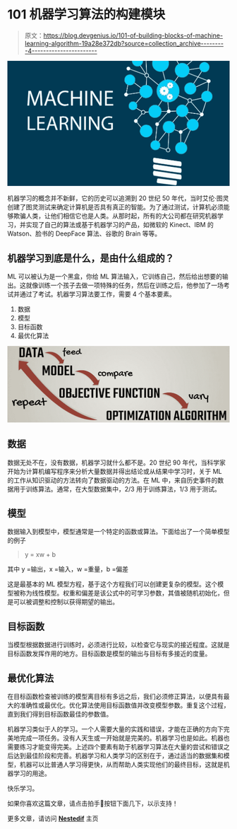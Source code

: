 # 101 机器学习算法的构建模块

> 原文：<https://blog.devgenius.io/101-of-building-blocks-of-machine-learning-algorithm-19a28e372db?source=collection_archive---------4----------------------->

![](img/a7243c0d2ddaa9f992e773492e7d61ab.png)

机器学习的概念并不新鲜，它的历史可以追溯到 20 世纪 50 年代，当时艾伦·图灵创建了图灵测试来确定计算机是否具有真正的智能。为了通过测试，计算机必须能够欺骗人类，让他们相信它也是人类。从那时起，所有的大公司都在研究机器学习，并实现了自己的算法或基于机器学习的产品，如微软的 Kinect、IBM 的 Watson、脸书的 DeepFace 算法、谷歌的 Brain 等等。

## 机器学习到底是什么，是由什么组成的？

ML 可以被认为是一个黑盒，你给 ML 算法输入，它训练自己，然后给出想要的输出。这就像训练一个孩子去做一项特殊的任务，然后在训练之后，他参加了一场考试并通过了考试。机器学习算法要工作，需要 4 个基本要素。

1.  数据
2.  模型
3.  目标函数
4.  最优化算法

![](img/e36c213042a6eef9508ec46431d9583a.png)

## 数据

数据无处不在，没有数据，机器学习就什么都不是。20 世纪 90 年代，当科学家开始为计算机编写程序来分析大量数据并得出结论或从结果中学习时，关于 ML 的工作从知识驱动的方法转向了数据驱动的方法。在 ML 中，来自历史事件的数据用于训练算法。通常，在大型数据集中，2/3 用于训练算法，1/3 用于测试。

## 模型

数据输入到模型中，模型通常是一个特定的函数或算法。下面给出了一个简单模型的例子

> y = xw + b

其中 y =输出，x =输入，w =重量，b =偏差

这是最基本的 ML 模型方程，基于这个方程我们可以创建更复杂的模型。这个模型被称为线性模型。权重和偏差是该公式中的可学习参数，其值被随机初始化，但是可以被调整和控制以获得期望的输出。

## 目标函数

当模型根据数据进行训练时，必须进行比较，以检查它与现实的接近程度。这就是目标函数发挥作用的地方。目标函数是模型的输出与目标有多接近的度量。

## 最优化算法

在目标函数检查被训练的模型离目标有多远之后，我们必须修正算法，以便具有最大的准确性或最优化。优化算法使用目标函数值并改变模型参数。重复这个过程，直到我们得到目标函数最佳的参数值。

机器学习类似于人的学习。一个人需要大量的实践和错误，才能在正确的方向下完美地完成一项任务。没有人天生或一开始就是完美的。机器学习也是如此。机器也需要练习才能变得完美。上述四个要素有助于机器学习算法在大量的尝试和错误之后达到最佳阶段和完善。机器学习和人类学习的区别在于，通过适当的数据集和模型，机器可以比普通人学习得更快，从而帮助人类实现他们的最终目标，这就是机器学习的用途。

快乐学习。

如果你喜欢这篇文章，请点击拍手👏按钮下面几下，以示支持！

更多文章，请访问 [**Nestedif**](http://Medium.com/Nestedif) 主页